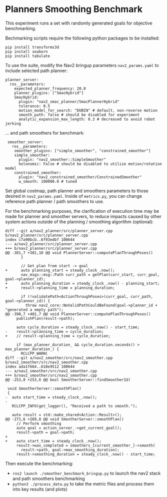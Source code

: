 # Planners Smoothing Benchmark

This experiment runs a set with randomly generated goals for objective benchmarking.

Bechmarking scripts require the following python packages to be installed:

```
pip install transforms3d
pip install seaborn
pip install tabulate
```

To use the suite, modify the Nav2 bringup parameters `nav2_params.yaml` to include selected path planner:

```
planner_server:
  ros__parameters:
    expected_planner_frequency: 20.0
    planner_plugins: ["SmacHybrid"]
    SmacHybrid:
      plugin: "nav2_smac_planner/SmacPlannerHybrid"
      tolerance: 0.5
      motion_model_for_search: "DUBIN" # default, non-reverse motion
      smooth_path: false # should be disabled for experiment
      analytic_expansion_max_length: 0.3 # decreased to avoid robot jerking
```

... and path smoothers for benchmark:

```
 smoother_server:
   ros__parameters:
    smoother_plugins: ["simple_smoother", "constrained_smoother"]
    simple_smoother:
      plugin: "nav2_smoother::SimpleSmoother"
      holonomic: False # should be disabled to utilize motion/rotation model
    constrained_smoother:
      plugin: "nav2_constrained_smoother/ConstrainedSmoother"
      w_smooth: 100000.0 # tuned
```

Set global costmap, path planner and smoothers parameters to those desired in `nav2_params.yaml`.
Inside of `metrics.py`, you can change reference path planner / path smoothers to use.

For the benchmarking purposes, the clarification of execution time may be made for planner and smoother servers, to reduce impacts caused by other system actions outside of the planning / smoothing algorithm (optional):

```
diff --git a/nav2_planner/src/planner_server.cpp b/nav2_planner/src/planner_server.cpp
index c7a90bcb..6f93edbf 100644
--- a/nav2_planner/src/planner_server.cpp
+++ b/nav2_planner/src/planner_server.cpp
@@ -381,7 +381,10 @@ void PlannerServer::computePlanThroughPoses()
       }
 
       // Get plan from start -> goal
+      auto planning_start = steady_clock_.now();
       nav_msgs::msg::Path curr_path = getPlan(curr_start, curr_goal, goal->planner_id);
+      auto planning_duration = steady_clock_.now() - planning_start;
+      result->planning_time = planning_duration;
 
       if (!validatePath<ActionThroughPoses>(curr_goal, curr_path, goal->planner_id)) {
         throw nav2_core::NoValidPathCouldBeFound(goal->planner_id + "generated a empty path");
@@ -398,7 +401,7 @@ void PlannerServer::computePlanThroughPoses()
     publishPlan(result->path);
 
     auto cycle_duration = steady_clock_.now() - start_time;
-    result->planning_time = cycle_duration;
+    // result->planning_time = cycle_duration;
 
     if (max_planner_duration_ && cycle_duration.seconds() > max_planner_duration_) {
       RCLCPP_WARN(
diff --git a/nav2_smoother/src/nav2_smoother.cpp b/nav2_smoother/src/nav2_smoother.cpp
index ada1f664..610e9512 100644
--- a/nav2_smoother/src/nav2_smoother.cpp
+++ b/nav2_smoother/src/nav2_smoother.cpp
@@ -253,8 +253,6 @@ bool SmootherServer::findSmootherId(
 
 void SmootherServer::smoothPlan()
 {
-  auto start_time = steady_clock_.now();
-
   RCLCPP_INFO(get_logger(), "Received a path to smooth.");
 
   auto result = std::make_shared<Action::Result>();
@@ -271,6 +269,8 @@ void SmootherServer::smoothPlan()
     // Perform smoothing
     auto goal = action_server_->get_current_goal();
     result->path = goal->path;
+
+    auto start_time = steady_clock_.now();
     result->was_completed = smoothers_[current_smoother_]->smooth(
       result->path, goal->max_smoothing_duration);
     result->smoothing_duration = steady_clock_.now() - start_time;
```

Then execute the benchmarking:

- `ros2 launch ./smoother_benchmark_bringup.py` to launch the nav2 stack and path smoothers benchmarking
- `python3 ./process_data.py` to take the metric files and process them into key results (and plots)
